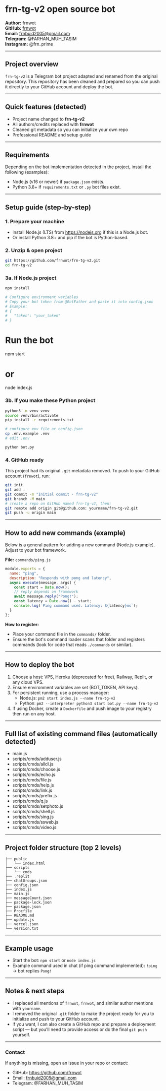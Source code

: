 # frn-tg-v2 open source bot

**Author:** frnwot  
**GitHub:** [frnwot](https://github.com/frnwot)  
**Email:** frnbuid2005@gmail.com  
**Telegram:** @FARHAN_MUH_TASIM  
**Instagram:** @frn_prime

---

## Project overview

`frn-tg-v2` is a Telegram bot project adapted and renamed from the original repository. This repository has been cleaned and prepared so you can push it directly to your GitHub account and deploy the bot.

---

## Quick features (detected)

- Project name changed to **frn-tg-v2**
- All authors/credits replaced with **frnwot**
- Cleaned git metadata so you can initialize your own repo
- Professional README and setup guide

---

## Requirements

Depending on the bot implementation detected in the project, install the following (examples):

- Node.js (v16 or newer) if `package.json` exists.
- Python 3.8+ if `requirements.txt` or `.py` bot files exist.

---

## Setup guide (step-by-step)

### 1. Prepare your machine
- Install Node.js (LTS) from https://nodejs.org if this is a Node.js bot.
- Or install Python 3.8+ and pip if the bot is Python-based.

### 2. Unzip & open project
```bash
git https://github.com/frnwot/frn-tg-v2.git
cd frn-tg-v2
```

### 3a. If Node.js project
```bash
npm install

# Configure environment variables
# Copy your bot token from @BotFather and paste it into config.json
# Example:
# {
#   "token": "your_token"
# }
```
# Run the bot
npm start
# or
node index.js

### 3b. If you make these Python project 
```bash
python3 -m venv venv
source venv/bin/activate
pip install -r requirements.txt

# configure env file or config.json
cp .env.example .env
# edit .env

python bot.py
```

### 4. GitHub ready
This project had its original `.git` metadata removed. To push to your GitHub account (`frnwot`), run:
```bash
git init
git add .
git commit -m "Initial commit - frn-tg-v2"
git branch -M main
# create a repo on GitHub named frn-tg-v2, then:
git remote add origin git@github.com: yourname/frn-tg-v2.git
git push -u origin main
```

---

## How to add new commands (example)

Below is a general pattern for adding a new command (Node.js example). Adjust to your bot framework.

**File:** `commands/ping.js`
```js
module.exports = {
  name: "ping",
  description: "Responds with pong and latency",
  async execute(message, args) {
    const start = Date.now();
    // reply depends on framework
    await message.reply("Pong!");
    const latency = Date.now() - start;
    console.log(`Ping command used. Latency: ${latency}ms`);
  }
};
```

**How to register:**
- Place your command file in the `commands/` folder.
- Ensure the bot's command loader scans that folder and registers commands (look for code that reads `./commands` or similar).

---

## How to deploy the bot

1. Choose a host: VPS, Heroku (deprecated for free), Railway, Replit, or any cloud VPS.
2. Ensure environment variables are set (BOT_TOKEN, API keys).
3. For persistent running, use a process manager:
   - Node.js: `pm2 start index.js --name frn-tg-v2`
   - Python: `pm2 --interpreter python3 start bot.py --name frn-tg-v2`
4. If using Docker, create a `Dockerfile` and push image to your registry then run on any host.

---

## Full list of existing command files (automatically detected)

- main.js
- scripts/cmds/adduser.js
- scripts/cmds/alldl.js
- scripts/cmds/choose.js
- scripts/cmds/echo.js
- scripts/cmds/file.js
- scripts/cmds/help.js
- scripts/cmds/link.js
- scripts/cmds/prefix.js
- scripts/cmds/q.js
- scripts/cmds/setphoto.js
- scripts/cmds/shell.js
- scripts/cmds/sing.js
- scripts/cmds/ssweb.js
- scripts/cmds/video.js

---

## Project folder structure (top 2 levels)

```
├── public
│   └── index.html
├── scripts
│   └── cmds
├── .replit
├── chatGroups.json
├── config.json
├── index.js
├── main.js
├── messageCount.json
├── package-lock.json
├── package.json
├── Procfile
├── README.md
├── update.js
├── vercel.json
└── version.txt
```

---

## Example usage

- Start the bot: `npm start` or `node index.js`
- Example command used in chat (if ping command implemented): `!ping` → bot replies `Pong!`

---

## Notes & next steps

- I replaced all mentions of `frnwot`, `frnwot`, and similar author mentions with `yourname`.
- I removed the original `.git` folder to make the project ready for you to initialize and push to your GitHub account.
- If you want, I can also create a GitHub repo and prepare a deployment script — but you'll need to provide access or do the final `git push` yourself.

---

### Contact

If anything is missing, open an issue in your repo or contact:

- GitHub: https://github.com/frnwot
- Email: frnbuid2005@gmail.com
- Telegram: @FARHAN_MUH_TASIM
